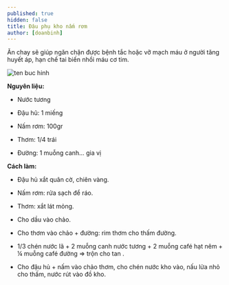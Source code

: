 ```yaml
---
published: true
hidden: false
title: Đậu phụ kho nấm rơm
author: [doanbinh] 
---
```

Ăn chay sẽ giúp ngăn chặn được bệnh tắc hoặc vỡ mạch máu ở người tăng huyết áp, hạn chế tai biến nhồi máu cơ tim.

![ten buc hinh](https://nauankhongkho.com/wp-content/uploads/2015/10/7ba9017a02b5c61df9a226e5d16aadc4-500x332.jpg "ten buc hinh")


**Nguyên liệu:**

+ Nước tương

+ Đậu hũ: 1 miếng

+ Nấm rơm: 100gr

+ Thơm: 1/4 trái

+ Đường: 1 muỗng canh… gia vị

**Cách làm:**

+ Đậu hủ xắt quân cờ, chiên vàng.

+ Nấm rơm: rửa sạch để ráo.

+ Thơm: xắt lát mỏng.

+ Cho dầu vào chảo.

+ Cho thơm vào chảo + đường: rim thơm cho thấm đường.

+ 1/3 chén nước lã + 2 muỗng canh nước tương + 2 muỗng café hạt nêm + ¼ muỗng café đường => trộn cho tan .

+ Cho đậu hủ + nấm vào chảo thơm, cho chén nước kho vào, nấu lửa nhỏ cho thấm, nước rút vào đồ kho.
